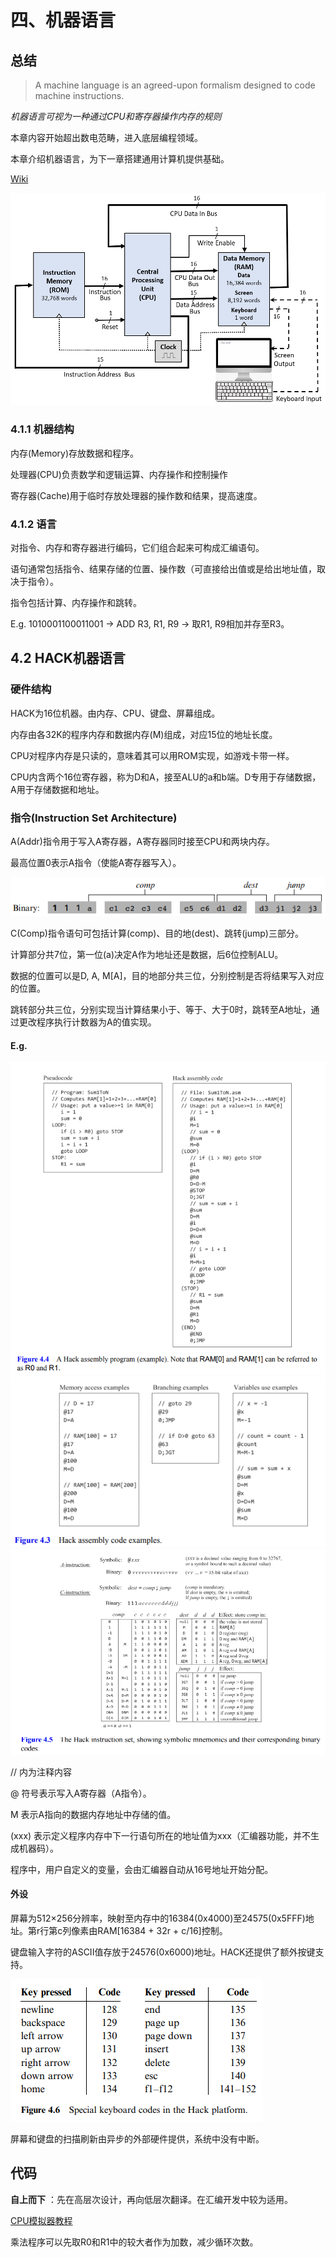 # 四、机器语言

## 总结

> A machine language is an agreed-upon formalism designed to code machine instructions.

*机器语言可视为一种通过CPU和寄存器操作内存的规则*

本章内容开始超出数电范畴，进入底层编程领域。

本章介绍机器语言，为下一章搭建通用计算机提供基础。

[Wiki](https://en.wikipedia.org/wiki/Hack_computer)

![pic](../images/Ch0404.png)


### 4.1.1 机器结构

内存(Memory)存放数据和程序。

处理器(CPU)负责数学和逻辑运算、内存操作和控制操作

寄存器(Cache)用于临时存放处理器的操作数和结果，提高速度。


### 4.1.2 语言

对指令、内存和寄存器进行编码，它们组合起来可构成汇编语句。

语句通常包括指令、结果存储的位置、操作数（可直接给出值或是给出地址值，取决于指令）。

指令包括计算、内存操作和跳转。

E.g. 1010001100011001 → ADD R3, R1, R9 → 取R1, R9相加并存至R3。


## 4.2 HACK机器语言

### 硬件结构

HACK为16位机器。由内存、CPU、键盘、屏幕组成。

内存由各32K的程序内存和数据内存(M)组成，对应15位的地址长度。

CPU对程序内存是只读的，意味着其可以用ROM实现，如游戏卡带一样。

CPU内含两个16位寄存器，称为D和A，接至ALU的a和b端。D专用于存储数据，A用于存储数据和地址。



### 指令(Instruction Set Architecture)

A(Addr)指令用于写入A寄存器，A寄存器同时接至CPU和两块内存。

最高位置0表示A指令（使能A寄存器写入）。

![C-instruction](../images/Ch0401.png)

C(Comp)指令语句可包括计算(comp)、目的地(dest)、跳转(jump)三部分。

计算部分共7位，第一位(a)决定A作为地址还是数据，后6位控制ALU。

数据的位置可以是D, A, M[A]，目的地部分共三位，分别控制是否将结果写入对应的位置。

跳转部分共三位，分别实现当计算结果小于、等于、大于0时，跳转至A地址，通过更改程序执行计数器为A的值实现。

#### E.g. 

![E.g.](../images/Ch0402.png)
![fig4.4](../images/Ch0405.png)
![fig4.5](../images/Ch0406.png)

// 内为注释内容

@ 符号表示写入A寄存器（A指令）。

M 表示A指向的数据内存地址中存储的值。

(xxx) 表示定义程序内存中下一行语句所在的地址值为xxx（汇编器功能，并不生成机器码）。

程序中，用户自定义的变量，会由汇编器自动从16号地址开始分配。


#### 外设

屏幕为512×256分辨率，映射至内存中的16384(0x4000)至24575(0x5FFF)地址。第r行第c列像素由RAM[16384 + 32r + c/16]控制。

键盘输入字符的ASCII值存放于24576(0x6000)地址。HACK还提供了额外按键支持。

![fig 4.6](../images/Ch0403.png)

屏幕和键盘的扫描刷新由异步的外部硬件提供，系统中没有中断。


## 代码

**自上而下** ：先在高层次设计，再向低层次翻译。在汇编开发中较为适用。

[CPU模拟器教程](https://www.nand2tetris.org/_files/ugd/44046b_24b3a15aa628404fbf6dacd86d7da3af.pdf)

乘法程序可以先取R0和R1中的较大者作为加数，减少循环次数。